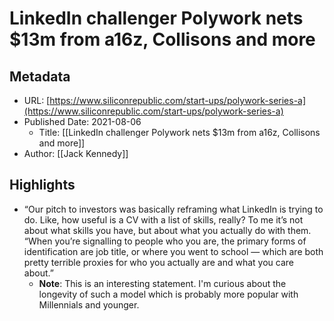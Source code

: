 # LinkedIn challenger Polywork nets $13m from a16z, Collisons and more

## Metadata
* URL: [https://www.siliconrepublic.com/start-ups/polywork-series-a](https://www.siliconrepublic.com/start-ups/polywork-series-a)
* Published Date: 2021-08-06
    * Title: [[LinkedIn challenger Polywork nets $13m from a16z, Collisons and more]]
* Author: [[Jack Kennedy]]

## Highlights
* “Our pitch to investors was basically reframing what LinkedIn is trying to do. Like, how useful is a CV with a list of skills, really? To me it’s not about what skills you have, but about what you actually do with them. “When you’re signalling to people who you are, the primary forms of identification are job title, or where you went to school — which are both pretty terrible proxies for who you actually are and what you care about.”
  * **Note**: This is an interesting statement. I'm curious about the longevity of such a model which is probably more popular with Millennials and younger.